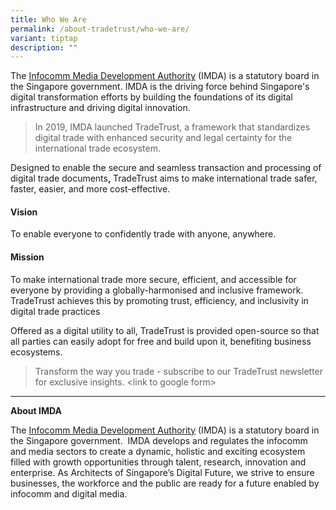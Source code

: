```yaml
---
title: Who We Are
permalink: /about-tradetrust/who-we-are/
variant: tiptap
description: ""
---
```

<p>The&nbsp;<a href="https://www.imda.gov.sg/" rel="noopener noreferrer nofollow" target="_blank">Infocomm Media Development Authority</a>&nbsp;(IMDA)
is a statutory board in the Singapore government. IMDA is the driving force
behind Singapore's digital transformation efforts by building the foundations
of its digital infrastructure and driving digital innovation.</p>
<blockquote>
<p>In 2019, IMDA launched TradeTrust, a framework that standardizes digital
trade with enhanced security and legal certainty for the international
trade ecosystem.</p>
</blockquote>
<p>Designed to enable the secure and seamless transaction and processing
of digital trade documents<strong>,&nbsp;</strong>TradeTrust aims to make
international trade safer, faster, easier, and more cost-effective.&nbsp;</p>
<h4><strong>Vision</strong></h4>
<p>To enable everyone to confidently trade with anyone, anywhere.</p>
<h4><strong>Mission</strong></h4>
<p>To make international trade more secure, efficient, and accessible for
everyone by providing a globally-harmonised and inclusive framework. TradeTrust
achieves this by promoting trust, efficiency, and inclusivity in digital
trade practices</p>
<p>Offered as a digital utility to all, TradeTrust is provided open-source
so that all parties can easily adopt for free and build upon it, benefiting
business ecosystems.</p>
<blockquote>
<p>Transform the way you trade - subscribe to our TradeTrust newsletter for
exclusive insights. &lt;link to google form&gt;</p>
</blockquote>
<hr>
<p><strong>About IMDA</strong>
</p>
<p>The <a href="https://www.imda.gov.sg/" rel="noopener noreferrer nofollow" target="_blank"><u>Infocomm Media Development Authority</u></a> (IMDA)
is a statutory board in the Singapore government.&nbsp; IMDA develops and
regulates the infocomm and media sectors to create a dynamic, holistic
and exciting ecosystem filled with growth opportunities through talent,
research, innovation and enterprise. As Architects of Singapore’s Digital
Future, we strive to ensure businesses, the workforce and the public are
ready for a future enabled by infocomm and digital media.</p>